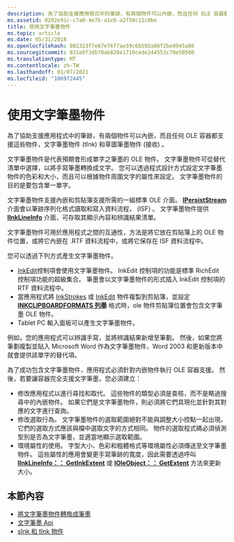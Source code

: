 ```yaml
---
description: 為了協助支援應用程式中的筆跡，有兩個物件可以內嵌，而且任何 OLE 容器都支援這些物件，文字筆墨物件 (tInk) 和草圖筆墨物件 (接收) 。
ms.assetid: 0202e91c-c7a0-4e7b-a1c6-a2f58c11c0be
title: 使用文字筆墨物件
ms.topic: article
ms.date: 05/31/2018
ms.openlocfilehash: 082323f7e67e76f7ae39c6b592a86f2be0945a86
ms.sourcegitcommit: 831e8f3db78ab820e1710cede244553c70e50500
ms.translationtype: MT
ms.contentlocale: zh-TW
ms.lasthandoff: 01/07/2021
ms.locfileid: "106972445"
---
```

# <a name="working-with-the-text-ink-object"></a>使用文字筆墨物件

為了協助支援應用程式中的筆跡，有兩個物件可以內嵌，而且任何 OLE 容器都支援這些物件，文字筆墨物件 (tInk) 和草圖筆墨物件 (接收) 。

文字筆墨物件是代表預期會形成單字之筆墨的 OLE 物件。 文字筆墨物件可從替代清單中選擇，以將手寫筆墨轉換成文字。 您可以透過程式設計方式設定文字筆墨物件的色彩和大小，而且可以根據物件周圍文字的屬性來設定。 文字筆墨物件的目的是要包含單一單字。

文字筆墨物件支援內嵌和剪貼簿支援所需的一組標準 OLE 介面。 [**IPersistStream**](/windows/win32/api/objidl/nn-objidl-ipersiststream)介面會以筆跡序列化格式讀取和寫入資料流程， (ISF) 。 文字筆墨物件提供 [**IInkLineInfo**](/windows/desktop/api/msinkaut/nn-msinkaut-iinklineinfo) 介面，可存取其顯示內容和辨識結果清單。

文字筆墨物件可用於應用程式之間的互通性，方法是將它放在剪貼簿上的 OLE 物件位置，或將它內嵌在 .RTF 資料流程中，或將它保存在 ISF 資料流程中。

您可以透過下列方式產生文字筆墨物件。

-   [InkEdit](inkedit-control-reference.md)控制項會使用文字筆墨物件。 InkEdit 控制項的功能是標準 RichEdit 控制項功能的超級集合。 筆墨會以文字筆墨物件的形式插入 InkEdit 控制項的 RTF 資料流程中。
-   當應用程式將 [InkStrokes](/previous-versions/windows/desktop/legacy/ms703293(v=vs.85)) 或 [InkEdit](inkedit-control-reference.md) 物件複製到剪貼簿，並設定 [**INKCLIPBOARDFORMATS 列舉**](/windows/desktop/api/msinkaut/ne-msinkaut-inkclipboardformats) 格式時，ole 物件剪貼簿位置會包含文字筆墨 OLE 物件。
-   Tablet PC 輸入面板可以產生文字筆墨物件。

例如，您的應用程式可以辨識手寫，並將辨識結果新增至筆劃。 然後，如果您將筆劃複製並貼入 Microsoft Word 作為文字筆墨物件，Word 2003 和更新版本中就會提供該單字的替代項。

為了成功包含文字筆墨物件，應用程式必須針對内嵌物件執行 OLE 容器支援。 然後，若要讓容器完全支援文字筆墨，您必須建立：

-   修改應用程式以進行尋找和取代。 這些物件的類型必須是查核，而不是略過搜尋中的內嵌物件。 如果它們是文字筆墨物件，則必須將它們具現化並針對其對應的文字進行查詢。
-   修改選取行為。 文字筆墨物件的選取範圍絕對不能與調整大小控點一起出現。 它們的選取方式應該與檔中選取文字的方式相同。 物件的選取程式碼必須偵測型別是否為文字筆墨，並適當地顯示選取範圍。
-   環境屬性的使用。 字型大小、色彩和粗體格式等環境屬性必須傳送至文字筆墨物件。 這些屬性的應用會變更手寫筆跡的寬度，因此需要透過呼叫 [**IInkLineInfo：： GetInkExtent**](/windows/desktop/api/msinkaut/nf-msinkaut-iinklineinfo-getinkextent) 或 [**IOleObject：： GetExtent**](/windows/win32/api/oleidl/nf-oleidl-ioleobject-getextent) 方法來更新大小。

## <a name="in-this-section"></a>本節內容

-   [將文字筆墨物件轉換成筆墨](converting-a-text-ink-object-to-ink.md)
-   [文字筆墨 Api](text-ink-apis.md)
-   [sInk 和 tInk 物件](sink-and-tink-objects.md)

 

 
